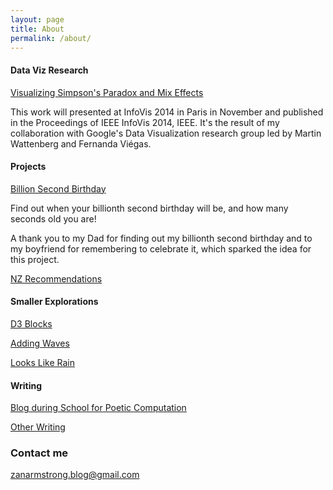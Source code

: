 ```yaml
---
layout: page
title: About
permalink: /about/
---
```


#### Data Viz Research

[Visualizing Simpson's Paradox and Mix Effects](http://research.google.com/pubs/pub42901.html)

This work will presented at InfoVis 2014 in Paris in November and published in the Proceedings of IEEE InfoVis 2014, IEEE. It's the result of my collaboration with Google's Data Visualization research group led by Martin Wattenberg and Fernanda Viégas. 

#### Projects

[Billion Second Birthday](http://billionseconds.zanarmstrong.com/)

Find out when your billionth second birthday will be, and how many seconds old you are!

A thank you to my Dad for finding out my billionth second birthday and to my boyfriend for remembering to celebrate it, which sparked the idea for this project.  

[NZ Recommendations](newzealand.zanarmstrong.com)

#### Smaller Explorations

[D3 Blocks](http://bl.ocks.org/zanarmstrong)

[Adding Waves](http://bl.ocks.org/zanarmstrong/raw/c9bb2842647140265d57/)

[Looks Like Rain](http://bl.ocks.org/zanarmstrong/raw/73ce430053eabd1b70fe/)

#### Writing

[Blog during School for Poetic Computation](http://sfpc.zanarmstrong.com/)

[Other Writing](http://zanstrong.wordpress.com/)

### Contact me

[zanarmstrong.blog@gmail.com](mailto:zanarmstrong.blog@gmail.com)
